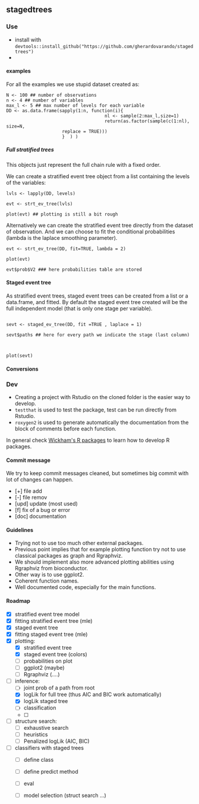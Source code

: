 ## stagedtrees 

### Use

- install with
  `devtools::install_github("https://github.com/gherardovarando/stagedtrees")`
- 


#### examples

For all the examples we use stupid dataset created as:

```
N <- 100 ## number of observations
n <- 4 ## number of variables
max_l <- 5 ## max number of levels for each variable
DD <- as.data.frame(sapply(1:n, function(i){
                                     nl <- sample(2:max_l,size=1)
                                     return(as.factor(sample(c(1:nl), size=N,
				     replace = TRUE)))
				     }  ) )
```

##### Full stratified trees 

This objects just represent the full chain rule with a fixed order.

We can create a stratified event tree object from a list containing the
levels of the variables:
``` 
lvls <- lapply(DD, levels)

evt <- strt_ev_tree(lvls)

plot(evt) ## plotting is still a bit rough 
```

Alternatively we can create the stratified event tree directly from the
dataset of observation. And we can choose to fit the conditional
probabilities (lambda is the laplace smoothing parameter).

```
evt <- strt_ev_tree(DD, fit=TRUE, lambda = 2)

plot(evt)

evt$prob$V2 ### here probabilities table are stored

```


#### Staged event tree

As stratified event trees, staged event trees can be created from a list or
a data.frame, and fitted. By default the staged event tree created will be
the full independent model (that is only one stage per variable). 

```

sevt <- staged_ev_tree(DD, fit =TRUE , laplace = 1)

sevt$paths ## here for every path we indicate the stage (last column)



plot(sevt)
```

#### Conversions





### Dev

- Creating a project with Rstudio on the cloned folder is the easier way to
develop. 
- `testthat` is used to test the package, test can be run directly from
Rstudio.
- `roxygen2` is used to generate automatically the documentation from the
  block of comments before each function.

In general check [Wickham's R packages](http://r-pkgs.had.co.nz/) to learn
how to develop R packages. 


####  Commit message

We try to keep commit messages cleaned, but sometimes big commit with lot of
changes can happen. 

- [+] file add 
- [-] file remov
- [upd] update (most used)
- [f] fix of a bug or error
- [doc] documentation

#### Guidelines

- Trying not to use too much other external packages.
- Previous point implies that for example plotting function try not to use
  classical packages as graph and Rgraphviz. 
- We should implement also more advanced plotting abilities using Rgraphviz
  from bioconductor. 
- Other way is to use ggplot2. 
- Coherent function names. 
- Well documented code, especially for the main functions.

#### Roadmap 

- [x] stratified event tree model 
- [x] fitting stratified event tree (mle)
- [x] staged event tree
- [x] fitting staged event tree (mle)
- [x] plotting: 
    * [x] stratified event tree
    * [x] staged event tree (colors)
    * [ ] probabilities on plot
    * [ ] ggplot2 (maybe) 
    * [ ] Rgraphviz (....) 
- [ ] inference:
    * [ ] joint prob of a path from root 
    * [x] logLik for full tree (thus AIC and BIC work automatically)
    * [x] logLik staged tree 
    * [ ] classification 
    * [ ] 
- [ ] structure search:
    * [ ] exhaustive search 
    * [ ] heuristics
    * [ ] Penalized logLik (AIC, BIC)
- [ ] classifiers with staged trees 
    * [ ] define class 
    * [ ] define predict method
    * [ ] eval 
    * [ ] model selection (struct search ...)

